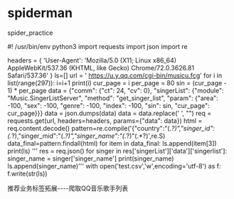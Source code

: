 # spiderman
spider_practice

#! /usr/bin/env python3
import requests
import json
import re


headers = {
    'User-Agent': 'Mozilla/5.0 (X11; Linux x86_64) AppleWebKit/537.36 (KHTML, like Gecko) Chrome/72.0.3626.81 Safari/537.36'
}
ls=[]
url = ' https://u.y.qq.com/cgi-bin/musicu.fcg'
for i in list(range(297)):
    i=i+1
    print(i)
    cur_page = i
    per_page = 80
    sin = (cur_page - 1) * per_page
    data = {"comm": {"ct": 24, "cv": 0}, "singerList": {"module": "Music.SingerListServer", "method": "get_singer_list",
                                                    "param": {"area": -100, "sex": -100, "genre": -100, "index": -100,
                                                              "sin": sin, "cur_page": cur_page}}}
    data = json.dumps(data)
    data = data.replace(' ', "")
    req = requests.get(url, headers=headers, params={"data": data})
    html = req.content.decode()
    pattern=re.compile('{"country":"(.*?)","singer_id":(.*?),"singer_mid":"(.*?)","singer_name":"(.*?)"(.*?)',re.S)
    data_final=pattern.findall(html)
    for item in data_final:
        ls.append(item[3])
    print(ls)
'''  res  = req.json()
    for singer in res['singerList']['data']['singerlist']:
        singer_name = singer['singer_name']
        print(singer_name)
        ls.append(singer_name)'''
with open('test.csv','w',encoding='utf-8') as f:
    f.write(str(ls))
   
推荐业务标签拓展----爬取QQ音乐歌手列表
    
    
    
    

